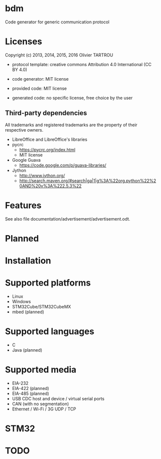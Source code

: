 # bdm

Code generator for generic communication protocol


# Licenses

Copyright (c) 2013, 2014, 2015, 2016 Olivier TARTROU

* protocol template: creative commons Attribution 4.0 International (CC BY 4.0)
* code generator:    MIT license
* provided code:     MIT license

* generated code: no specific license, free choice by the user

## Third-party dependencies

All trademarks and registered trademarks are the property of their respective owners.

* LibreOffice and LibreOffice's libraries
* pycrc
  * https://pycrc.org/index.html
  * MIT license
* Google Guava
  * https://code.google.com/p/guava-libraries/
* Jython
  * http://www.jython.org/
  * http://search.maven.org/#search|ga|1|g%3A%22org.python%22%20AND%20v%3A%222.5.3%22


# Features

See also file documentation/advertisement/advertisement.odt.


# Planned


# Installation

# Supported platforms

* Linux
* Windows
* STM32Cube/STM32CubeMX
* mbed (planned)


# Supported languages

* C
* Java (planned)


# Supported media

* EIA-232
* EIA-422 (planned)
* EIA-485 (planned)
* USB CDC host and device / virtual serial ports
* CAN (with no segmentation)
* Ethernet / Wi-Fi / 3G UDP / TCP


# STM32

# TODO

